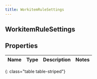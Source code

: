 ```yaml
---
title: WorkitemRuleSettings
---
```

## WorkitemRuleSettings


## Properties

| Name | Type | Description | Notes |
| ------------ | ------------- | ------------- | ------------- |
{: class="table table-striped"}



